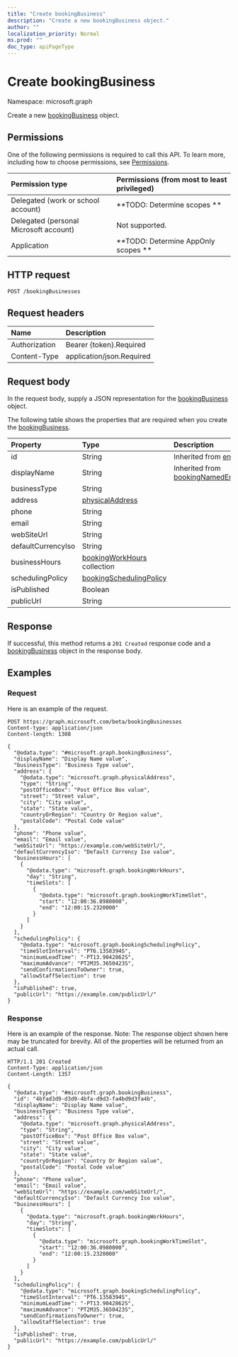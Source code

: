 ```yaml
---
title: "Create bookingBusiness"
description: "Create a new bookingBusiness object."
author: ""
localization_priority: Normal
ms.prod: ""
doc_type: apiPageType
---
```


# Create bookingBusiness

Namespace: microsoft.graph

Create a new [bookingBusiness](../resources/bookingbusiness.md) object.

## Permissions
One of the following permissions is required to call this API. To learn more, including how to choose permissions, see [Permissions](/concepts/permissions-reference.md).

|Permission type|Permissions (from most to least privileged)|
|:---|:---|
|Delegated (work or school account)|**TODO: Determine scopes **|
|Delegated (personal Microsoft account)|Not supported.|
|Application|**TODO: Determine AppOnly scopes **|

## HTTP request
<!-- {
  "blockType": "ignored"
}
-->
``` http
POST /bookingBusinesses
```

## Request headers
|Name|Description|
|:---|:---|
|Authorization|Bearer {token}.Required|
|Content-Type|application/json.Required|

## Request body
In the request body, supply a JSON representation for the [bookingBusiness](../resources/bookingbusiness.md) object.

The following table shows the properties that are required when you create the [bookingBusiness](../resources/bookingbusiness.md).

|Property|Type|Description|
|:---|:---|:---|
|id|String| Inherited from [entity](../resources/entity.md)|
|displayName|String| Inherited from [bookingNamedEntity](../resources/bookingnamedentity.md)|
|businessType|String||
|address|[physicalAddress](../resources/physicaladdress.md)||
|phone|String||
|email|String||
|webSiteUrl|String||
|defaultCurrencyIso|String||
|businessHours|[bookingWorkHours](../resources/bookingworkhours.md) collection||
|schedulingPolicy|[bookingSchedulingPolicy](../resources/bookingschedulingpolicy.md)||
|isPublished|Boolean||
|publicUrl|String||



## Response
If successful, this method returns a `201 Created` response code and a [bookingBusiness](../resources/bookingbusiness.md) object in the response body.

## Examples

### Request
Here is an example of the request.
<!-- {
  "blockType": "request",
  "name": "create_bookingbusiness_from_bookingbusinesses"
}
-->
``` http
POST https://graph.microsoft.com/beta/bookingBusinesses
Content-type: application/json
Content-length: 1308

{
  "@odata.type": "#microsoft.graph.bookingBusiness",
  "displayName": "Display Name value",
  "businessType": "Business Type value",
  "address": {
    "@odata.type": "microsoft.graph.physicalAddress",
    "type": "String",
    "postOfficeBox": "Post Office Box value",
    "street": "Street value",
    "city": "City value",
    "state": "State value",
    "countryOrRegion": "Country Or Region value",
    "postalCode": "Postal Code value"
  },
  "phone": "Phone value",
  "email": "Email value",
  "webSiteUrl": "https://example.com/webSiteUrl/",
  "defaultCurrencyIso": "Default Currency Iso value",
  "businessHours": [
    {
      "@odata.type": "microsoft.graph.bookingWorkHours",
      "day": "String",
      "timeSlots": [
        {
          "@odata.type": "microsoft.graph.bookingWorkTimeSlot",
          "start": "12:00:36.0980000",
          "end": "12:00:15.2320000"
        }
      ]
    }
  ],
  "schedulingPolicy": {
    "@odata.type": "microsoft.graph.bookingSchedulingPolicy",
    "timeSlotInterval": "PT6.1358394S",
    "minimumLeadTime": "-PT13.9042862S",
    "maximumAdvance": "PT2M35.3650423S",
    "sendConfirmationsToOwner": true,
    "allowStaffSelection": true
  },
  "isPublished": true,
  "publicUrl": "https://example.com/publicUrl/"
}
```

### Response
Here is an example of the response. Note: The response object shown here may be truncated for brevity. All of the properties will be returned from an actual call.
<!-- {
  "blockType": "response",
  "truncated": true,
  "@odata.type": "microsoft.graph.bookingbusiness"
}
-->
``` http
HTTP/1.1 201 Created
Content-Type: application/json
Content-Length: 1357

{
  "@odata.type": "#microsoft.graph.bookingBusiness",
  "id": "4bfad3d9-d3d9-4bfa-d9d3-fa4bd9d3fa4b",
  "displayName": "Display Name value",
  "businessType": "Business Type value",
  "address": {
    "@odata.type": "microsoft.graph.physicalAddress",
    "type": "String",
    "postOfficeBox": "Post Office Box value",
    "street": "Street value",
    "city": "City value",
    "state": "State value",
    "countryOrRegion": "Country Or Region value",
    "postalCode": "Postal Code value"
  },
  "phone": "Phone value",
  "email": "Email value",
  "webSiteUrl": "https://example.com/webSiteUrl/",
  "defaultCurrencyIso": "Default Currency Iso value",
  "businessHours": [
    {
      "@odata.type": "microsoft.graph.bookingWorkHours",
      "day": "String",
      "timeSlots": [
        {
          "@odata.type": "microsoft.graph.bookingWorkTimeSlot",
          "start": "12:00:36.0980000",
          "end": "12:00:15.2320000"
        }
      ]
    }
  ],
  "schedulingPolicy": {
    "@odata.type": "microsoft.graph.bookingSchedulingPolicy",
    "timeSlotInterval": "PT6.1358394S",
    "minimumLeadTime": "-PT13.9042862S",
    "maximumAdvance": "PT2M35.3650423S",
    "sendConfirmationsToOwner": true,
    "allowStaffSelection": true
  },
  "isPublished": true,
  "publicUrl": "https://example.com/publicUrl/"
}
```

